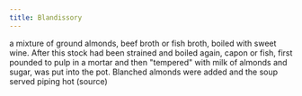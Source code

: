 ```yaml
---
title: Blandissory
---
```


a mixture of ground almonds, beef broth or fish broth, boiled with sweet wine. After this stock had been strained and boiled again, capon or fish, first pounded to pulp in a mortar and then "tempered" with milk of almonds and sugar, was put into the pot. Blanched almonds were added and the soup served piping hot (source)


